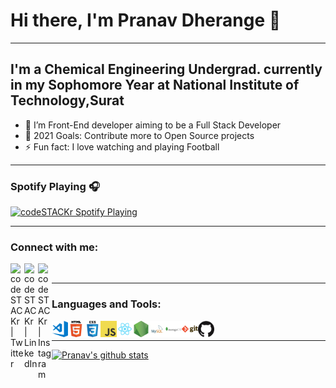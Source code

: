 # Hi there, I'm Pranav Dherange 👋

---

## I'm a Chemical Engineering Undergrad. currently in my Sophomore Year at National Institute of Technology,Surat

- 🌱 I’m Front-End developer aiming to be a Full Stack Developer 
- 🥅 2021 Goals: Contribute more to Open Source projects
- ⚡ Fun fact: I love watching and playing Football 

---

### Spotify Playing 🎧

[<img src="https://now-playing-codestackr.vercel.app/api/spotify-playing" alt="codeSTACKr Spotify Playing" width="350" />](https://open.spotify.com/user/swyqyimdc12jajde4vpwd2x1b)

---

### Connect with me:

[<img align="left" alt="codeSTACKr | Twitter" width="22px" src="https://img.icons8.com/color/48/000000/twitter.png" />][twitter]
[<img align="left" alt="codeSTACKr | LinkedIn" width="22px" src="https://img.icons8.com/color/48/000000/linkedin.png" />][linkedin]
[<img align="left" alt="codeSTACKr | Instagram" width="22px" src="https://img.icons8.com/color/48/000000/instagram.png" />][instagram]

<br />

---

### Languages and Tools:

<img align="left" alt="Visual Studio Code" width="26px" src="https://raw.githubusercontent.com/github/explore/80688e429a7d4ef2fca1e82350fe8e3517d3494d/topics/visual-studio-code/visual-studio-code.png" />
<img align="left" alt="HTML5" width="26px" src="https://raw.githubusercontent.com/github/explore/80688e429a7d4ef2fca1e82350fe8e3517d3494d/topics/html/html.png" />
<img align="left" alt="CSS3" width="26px" src="https://raw.githubusercontent.com/github/explore/80688e429a7d4ef2fca1e82350fe8e3517d3494d/topics/css/css.png" />
<img align="left" alt="JavaScript" width="26px" src="https://raw.githubusercontent.com/github/explore/80688e429a7d4ef2fca1e82350fe8e3517d3494d/topics/javascript/javascript.png" />
<img align="left" alt="React" width="26px" src="https://raw.githubusercontent.com/github/explore/80688e429a7d4ef2fca1e82350fe8e3517d3494d/topics/react/react.png" />
<img align="left" alt="Node.js" width="26px" src="https://raw.githubusercontent.com/github/explore/80688e429a7d4ef2fca1e82350fe8e3517d3494d/topics/nodejs/nodejs.png" />
<img align="left" alt="MySQL" width="26px" src="https://raw.githubusercontent.com/github/explore/80688e429a7d4ef2fca1e82350fe8e3517d3494d/topics/mysql/mysql.png" />
<img align="left" alt="MongoDB" width="26px" src="https://raw.githubusercontent.com/github/explore/80688e429a7d4ef2fca1e82350fe8e3517d3494d/topics/mongodb/mongodb.png" />
<img align="left" alt="Git" width="26px" src="https://raw.githubusercontent.com/github/explore/80688e429a7d4ef2fca1e82350fe8e3517d3494d/topics/git/git.png" />
<img align="left" alt="GitHub" width="26px" src="https://raw.githubusercontent.com/github/explore/78df643247d429f6cc873026c0622819ad797942/topics/github/github.png" />

<br />

---

<!-- <details>
  <summary>:zap: Recent GitHub Activity</summary>
  
<!--START_SECTION:activity-->
<!-- 1. 💪 Opened PR [#3](https://github.com/sahilrajiv/ChES/pull/3) in [sahilrajiv/ChES](https://github.com/sahilrajiv/ChES)
2. ❌ Closed PR [#2](https://github.com/sahilrajiv/ChES/pull/2) in [sahilrajiv/ChES](https://github.com/sahilrajiv/ChES)
3. ❌ Reopened PR [#2](https://github.com/sahilrajiv/ChES/pull/2) in [sahilrajiv/ChES](https://github.com/sahilrajiv/ChES)
4. ❌ Closed PR [#2](https://github.com/sahilrajiv/ChES/pull/2) in [sahilrajiv/ChES](https://github.com/sahilrajiv/ChES)
5. ❌ Reopened PR [#105](https://github.com/amanmehara/programming/pull/105) in [amanmehara/programming](https://github.com/amanmehara/programming) -->
<!--END_SECTION:activity-->

<!-- </details> --> 

<!-- <details>
  <summary>:zap: GitHub Stats</summary>

  <img align="left" alt="P-star-art's GitHub Stats" src="https://github-readme-stats.codestackr.vercel.app/api?username=P-star-art&show_icons=true&hide_border=true" />

</details> -->

[![Pranav's github stats](https://github-readme-stats.vercel.app/api?username=P-star-art&show_icons=true&theme=tokyonight)](https://github.com/P-star-art/github-readme-stats)

[twitter]: https://twitter.com/dherange_pranav
[instagram]: https://www.instagram.com/pranav_1001/
[linkedin]: https://www.linkedin.com/in/pranav-dherange-251b101a7/
